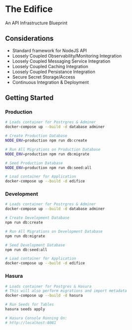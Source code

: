 # The Edifice
An API Infrastructure Blueprint

## Considerations
* Standard framework for NodeJS API
* Loosely Coupled Observability/Monitoring Integration
* Loosely Coupled Messaging Service Integration
* Loosely Coupled Caching Integration
* Loosely Coupled Persistance Integration
* Secure Secret Storage/Access
* Continuous Integration & Deployment

## Getting Started

### Production
```bash
# Loads container for Postrgres & Adminer
docker-compose up --build -d database adminer

# Create Production Database
NODE_ENV=production npm run db:create

# Run All Migrations on Production Database
NODE_ENV=production npm run db:migrate

# Seed Production Database
NODE_ENV=production npm run db:seed:all

# Load container for Application
docker-compose up --build -d edifice
```

### Development
```bash
# Loads container for Postrgres & Adminer
docker-compose up --build -d database adminer

# Create Development Database
npm run db:create

# Run All Migrations on Development Database
npm run db:migrate

# Seed Development Database
npm run db:seed:all

# Load container for Application
docker-compose up --build -d edifice
```

### Hasura
```bash
# Loads container for Postgres & Hasura
# This will also perform migrations and import metadata
docker-compose up --build -d hasura

# Run Seeds for Tables
hasura seeds apply

# Hasura Console Running On:
# http://localhost:8081
```